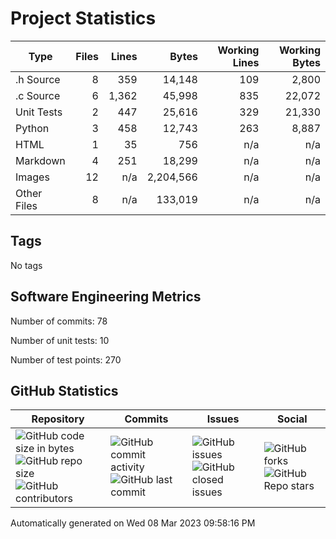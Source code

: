 Project Statistics
==================

| Type | Files | Lines | Bytes | Working Lines | Working Bytes |
|------|------:|------:|------:|--------------:|--------------:|
|.h Source|8|359|14,148|109|2,800|
|.c Source|6|1,362|45,998|835|22,072|
|Unit Tests|2|447|25,616|329|21,330|
|Python|3|458|12,743|263|8,887|
|HTML|1|35|756|n/a|n/a|
|Markdown|4|251|18,299|n/a|n/a|
|Images|12|n/a|2,204,566|n/a|n/a|
|Other	Files|8|n/a|133,019|n/a|n/a|

## Tags
No tags

## Software Engineering Metrics

Number of commits:  78

Number of unit tests:  10

Number of test points:  270

## GitHub	Statistics
| Repository								  | Commits							| Issues						  | Social							|
|-------------------------------------|---------------------------|-------------------------|---------------------------|
| ![GitHub code size	in	bytes](https://img.shields.io/github/languages/code-size/marknelsonengineer-sp23/sre_lab4_memscan?style=social) <br/> ![GitHub repo size](https://img.shields.io/github/repo-size/marknelsonengineer-sp23/sre_lab4_memscan?style=social)	<br/>	![GitHub contributors](https://img.shields.io/github/contributors/marknelsonengineer-sp23/sre_lab4_memscan?style=social) | ![GitHub commit activity](https://img.shields.io/github/commit-activity/w/marknelsonengineer-sp23/sre_lab4_memscan?style=social) <br/> ![GitHub last	commit](https://img.shields.io/github/last-commit/marknelsonengineer-sp23/sre_lab4_memscan?style=social)	| ![GitHub	issues](https://img.shields.io/github/issues-raw/marknelsonengineer-sp23/sre_lab4_memscan?style=social) <br/> ![GitHub	closed issues](https://img.shields.io/github/issues-closed-raw/marknelsonengineer-sp23/sre_lab4_memscan?style=social) | ![GitHub forks](https://img.shields.io/github/forks/marknelsonengineer-sp23/sre_lab4_memscan?style=social) <br/> ![GitHub Repo	stars](https://img.shields.io/github/stars/marknelsonengineer-sp23/sre_lab4_memscan?style=social)	|

Automatically generated on Wed 08 Mar 2023 09:58:16 PM 
